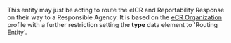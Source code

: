 This entity may just be acting to route the eICR and Reportability Response on their way to a Responsible Agency.  It is based on the [eCR Organization](StructureDefinition-us-ph-organization.html) profile with a further restriction setting the **type** data element to 'Routing Entity'.